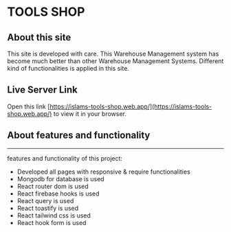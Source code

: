 ﻿# TOOLS SHOP

## About this site

This site is developed with care. This Warehouse Management system has become much better than other Warehouse Management Systems. Different kind of functionalities is applied in this site.


## Live Server Link

Open this link [https://islams-tools-shop.web.app/](https://islams-tools-shop.web.app/) to view it in your browser.

## About features and functionality
***
features and functionality of this project:
* Developed all pages with responsive & require functionalities
* Mongodb for database is used
* React router dom is used
* React firebase hooks is used
* React query is used
* React toastify is used
* React tailwind css is used
* React hook form is used
